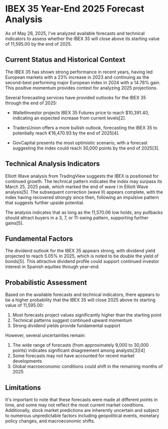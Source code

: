 # IBEX 35 Year-End 2025 Forecast Analysis

As of May 26, 2025, I've analyzed available forecasts and technical indicators to assess whether the IBEX 35 will close above its starting value of 11,595.00 by the end of 2025.

## Current Status and Historical Context

The IBEX 35 has shown strong performance in recent years, having led European markets with a 23% increase in 2023 and continuing as the second-best performing major European index in 2024 with a 14.78% gain. This positive momentum provides context for analyzing 2025 projections.

Several forecasting services have provided outlooks for the IBEX 35 through the end of 2025:

- WalletInvestor projects IBEX 35 Futures price to reach $10,391.40, indicating an expected increase from current levels[2].

- TradersUnion offers a more bullish outlook, forecasting the IBEX 35 to potentially reach €16,470.93 by the end of 2025[4].

- GovCapital presents the most optimistic scenario, with a forecast suggesting the index could reach 30,000 points by the end of 2025[3].

## Technical Analysis Indicators

Elliott Wave analysis from TradingView suggests the IBEX is positioned for continued growth. The technical pattern indicates the index may surpass its March 25, 2025 peak, which marked the end of wave I in Elliott Wave analysis[5]. The subsequent correction (wave II) appears complete, with the index having recovered strongly since then, following an impulsive pattern that suggests further upside potential.

The analysis indicates that as long as the 11,570.06 low holds, any pullbacks should attract buyers in a 3, 7, or 11-swing pattern, supporting further gains[5].

## Fundamental Factors

The dividend outlook for the IBEX 35 appears strong, with dividend yield projected to reach 5.05% in 2025, which is noted to be double the yield of bonds[5]. This attractive dividend profile could support continued investor interest in Spanish equities through year-end.

## Probabilistic Assessment

Based on the available forecasts and technical indicators, there appears to be a higher probability that the IBEX 35 will close 2025 above its starting value of 11,595.00:

1. Most forecasts project values significantly higher than the starting point
2. Technical patterns suggest continued upward momentum
3. Strong dividend yields provide fundamental support

However, several uncertainties remain:

1. The wide range of forecasts (from approximately 9,000 to 30,000 points) indicates significant disagreement among analysts[3][4]
2. Some forecasts may not have accounted for recent market developments
3. Global macroeconomic conditions could shift in the remaining months of 2025

## Limitations

It's important to note that these forecasts were made at different points in time, and some may not reflect the most current market conditions. Additionally, stock market predictions are inherently uncertain and subject to numerous unpredictable factors including geopolitical events, monetary policy changes, and macroeconomic shifts.